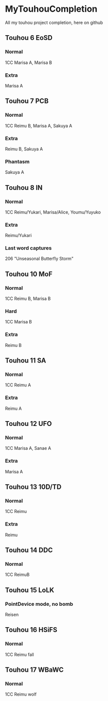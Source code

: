 # MyTouhouCompletion
All my touhou project completion, here on github

## Touhou 6 EoSD
### Normal
  1CC Marisa A, Marisa B
### Extra
  Marisa A

## Touhou 7 PCB
### Normal 
  1CC Reimu B, Marisa A, Sakuya A 
### Extra 
  Reimu B, Sakuya A
### Phantasm 
  Sakuya A

## Touhou 8 IN
### Normal
  1CC Reimu/Yukari, Marisa/Alice, Youmu/Yuyuko
### Extra
  Reimu/Yukari
### Last word captures
  206 "Unseasonal Butterfly Storm"

## Touhou 10 MoF
### Normal 
  1CC Reimu B, Marisa B
### Hard
  1CC Marisa B
### Extra
  Reimu B

## Touhou 11 SA
### Normal
  1CC Reimu A
### Extra 
  Reimu A

## Touhou 12 UFO
### Normal 
  1CC Marisa A, Sanae A
### Extra 
  Marisa A

## Touhou 13 10D/TD
### Normal
  1CC Reimu
### Extra 
  Reimu
## Touhou 14 DDC
### Normal
  1CC ReimuB
  
## Touhou 15 LoLK
### PointDevice mode, no bomb 
  Reisen

## Touhou 16 HSiFS
### Normal
  1CC Reimu fall

## Touhou 17 WBaWC
### Normal
  1CC Reimu wolf
